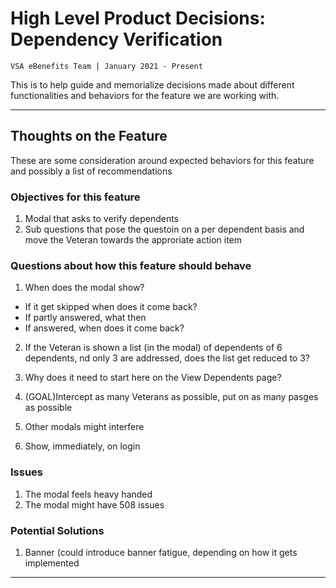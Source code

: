 # High Level Product Decisions: Dependency Verification
`VSA eBenefits Team | January 2021 - Present`  

This is to help guide and memorialize decisions made about different functionalities and behaviors for the feature we are working with.  

-------------

## Thoughts on the Feature    
These are some consideration around expected behaviors for this feature and possibly a list of recommendations
  
### Objectives for this feature
1. Modal that asks to verify dependents
2. Sub questions that pose the questoin on a per dependent basis and move the Veteran towards the approriate action item

### Questions about how this feature should behave
1. When does the modal show?
- If it get  skipped when does it come back?
- If partly answered, what then
- If answered, when does it come back?

2. If the Veteran is shown a list (in the modal) of dependents of 6 dependents, nd only 3 are addressed, does the list get reduced to 3?

3. Why does it need to start here on the View Dependents page?

4. (GOAL)Intercept as many Veterans as possible, put on as many pasges as possible

5. Other modals might interfere

6. Show, immediately, on login





### Issues
1. The modal feels heavy handed 
1. The modal might have 508 issues

### Potential Solutions
1. Banner
(could introduce banner fatigue, depending on how it gets implemented


------------
